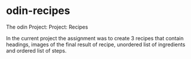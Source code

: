 # odin-recipes

The odin Project: Project: Recipes

In the current project the assignment was to create 3 recipes that contain headings, images of the final result of recipe, unordered list of ingredients and ordered list of steps. 